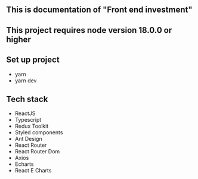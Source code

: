 ## This is documentation of "Front end investment"

## This project requires node version 18.0.0 or higher

## Set up project

- yarn
- yarn dev

## Tech stack

- ReactJS
- Typescript
- Redux Toolkit
- Styled components
- Ant Design
- React Router 
- React Router Dom
- Axios
- Echarts
- React E Charts
